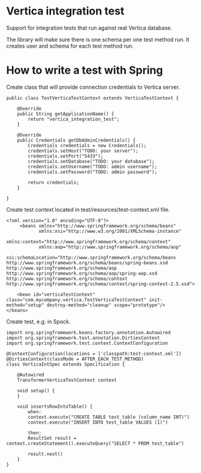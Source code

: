 Vertica integration test
========================

Support for integration tests that run against real Vertica database.

The library will make sure there is one schema per one test method run. It creates user and schema for each test method run.

How to write a test with Spring
===============================

Create class that will provide connection credentials to Vertica server.

    public class TestVerticaTestContext extends VerticaTestContext {

        @Override
        public String getApplicationName() {
            return "vertica_integration_test";
        }

        @Override
        public Credentials getDbAdminCredentials() {
            Credentials credentials = new Credentials();
            credentials.setHost("TODO: your server");
            credentials.setPort("5433");
            credentials.setDatabase("TODO: your database");
            credentials.setUsername("TODO: admin username");
            credentials.setPassword("TODO: admin password");

            return credentials;
        }

    }

Create test context located in test/resources/test-context.xml file.

    <?xml version="1.0" encoding="UTF-8"?>
         <beans xmlns="http://www.springframework.org/schema/beans"
                xmlns:xsi="http://www.w3.org/2001/XMLSchema-instance"
                xmlns:context="http://www.springframework.org/schema/context"
                xmlns:aop="http://www.springframework.org/schema/aop"
                xsi:schemaLocation="http://www.springframework.org/schema/beans http://www.springframework.org/schema/beans/spring-beans.xsd http://www.springframework.org/schema/aop http://www.springframework.org/schema/aop/spring-aop.xsd http://www.springframework.org/schema/context http://www.springframework.org/schema/context/spring-context-2.5.xsd">

        <bean id="verticaTestContext" class="com.mycompany.vertica.TestVerticaTestContext" init-method="setup" destroy-method="cleanup" scope="prototype"/>
    </beans>

Create test, e.g. in Spock.

    import org.springframework.beans.factory.annotation.Autowired
    import org.springframework.test.annotation.DirtiesContext
    import org.springframework.test.context.ContextConfiguration

    @ContextConfiguration(locations = ['classpath:test-context.xml'])
    @DirtiesContext(classMode = AFTER_EACH_TEST_METHOD)
    class VerticaIntSpec extends Specification {

        @Autowired
        TransformerVerticaTestContext context

        void setup() {
        }

        void insertsRowIntoTable() {
            when:
            context.execute("CREATE TABLE test_table (column_name INT)")
            context.execute("INSERT INTO test_table VALUES (1)")

            then:
            ResultSet result = context.createStatement().executeQuery("SELECT * FROM test_table")

            result.next()
        }
    }